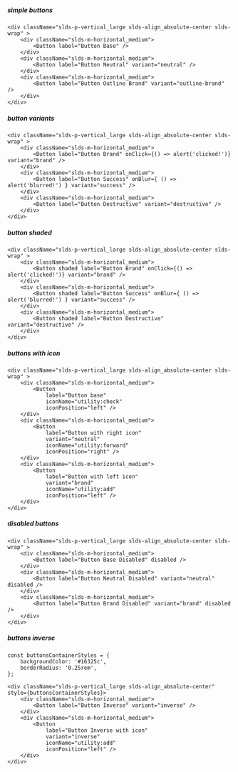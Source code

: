 ##### simple buttons

    <div className="slds-p-vertical_large slds-align_absolute-center slds-wrap" >
        <div className="slds-m-horizontal_medium">
            <Button label="Button Base" />
        </div>
        <div className="slds-m-horizontal_medium">
            <Button label="Button Neutral" variant="neutral" />
        </div>
        <div className="slds-m-horizontal_medium">
            <Button label="Button Outline Brand" variant="outline-brand" />
        </div>
    </div>


##### button variants

    <div className="slds-p-vertical_large slds-align_absolute-center slds-wrap" >
        <div className="slds-m-horizontal_medium">
            <Button label="Button Brand" onClick={() => alert('clicked!')} variant="brand" />
        </div>
        <div className="slds-m-horizontal_medium">
            <Button label="Button Success" onBlur={ () => alert('blurred!') } variant="success" />
        </div>
        <div className="slds-m-horizontal_medium">
            <Button label="Button Destructive" variant="destructive" />
        </div>
    </div>


##### button shaded

    <div className="slds-p-vertical_large slds-align_absolute-center slds-wrap" >
        <div className="slds-m-horizontal_medium">
            <Button shaded label="Button Brand" onClick={() => alert('clicked!')} variant="brand" />
        </div>
        <div className="slds-m-horizontal_medium">
            <Button shaded label="Button Success" onBlur={ () => alert('blurred!') } variant="success" />
        </div>
        <div className="slds-m-horizontal_medium">
            <Button shaded label="Button Destructive" variant="destructive" />
        </div>
    </div>


##### buttons with icon

    <div className="slds-p-vertical_large slds-align_absolute-center slds-wrap" >
        <div className="slds-m-horizontal_medium">
            <Button 
                label="Button base"
                iconName="utility:check" 
                iconPosition="left" />
        </div>
        <div className="slds-m-horizontal_medium">
            <Button 
                label="Button with right icon" 
                variant="neutral"
                iconName="utility:forward" 
                iconPosition="right" />
        </div>
        <div className="slds-m-horizontal_medium">
            <Button 
                label="Button with left icon"
                variant="brand"
                iconName="utility:add" 
                iconPosition="left" />
        </div>
    </div>


##### disabled buttons

    <div className="slds-p-vertical_large slds-align_absolute-center slds-wrap" >
        <div className="slds-m-horizontal_medium">
            <Button label="Button Base Disabled" disabled />
        </div>
        <div className="slds-m-horizontal_medium">
            <Button label="Button Neutral Disabled" variant="neutral" disabled />
        </div>
        <div className="slds-m-horizontal_medium">
            <Button label="Button Brand Disabled" variant="brand" disabled />
        </div>
    </div>


##### buttons inverse

    const buttonsContainerStyles = {
        backgroundColor: '#16325c',
        borderRadius: '0.25rem',
    };

    <div className="slds-p-vertical_large slds-align_absolute-center" style={buttonsContainerStyles}>
        <div className="slds-m-horizontal_medium">
            <Button label="Button Inverse" variant="inverse" />
        </div>
        <div className="slds-m-horizontal_medium">
            <Button 
                label="Button Inverse with icon"
                variant="inverse"
                iconName="utility:add" 
                iconPosition="left" />
        </div>
    </div>
